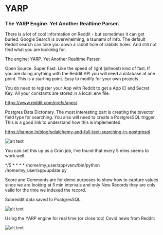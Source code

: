 # YARP
### The YARP Engine. Yet Another Realtime Parser.

There is a lot of cool information on Reddit - but sometimes it can get buried. 
Google Search is overwhelming, a tsunami of info. The default Reddit search can take you down a rabbit hole of rabbits holes. And still not find what you are lookinkg for.

The engine: YARP. Yet Another Realtime Parser.

Open Source. Super Fast. Like the speed of light (allmost) kind of fast. If you are doing anything with the Reddit API you will need a database at one point.  This is a starting point. Easy to modify for your own projects.

You do need to register your App with Reddit to get a App ID and Secret Key. All your constants are stored in a local .env file.

https://www.reddit.com/prefs/apps/

Postgres Data Dictonary. The most interesting part is creating the tsvector field type for searching. You also will need to create a PostgresSQL trigger. This is a good link to understand how this is implemented.

https://hamon.in/blog/sqlalchemy-and-full-text-searching-in-postgresql

![alt text](https://user-images.githubusercontent.com/105808631/181388037-01a5acfd-1b89-4da7-b38f-bd452c48a59d.png)

You can set this up as a Cron job, I've found that every 5 mins seems to work well.


*/5 * * * * /home/my_user/app/venv/bin/python /home/my_user/app/update.py

Score and Comments are for demo purposes to show how to capture values since we are looking at 5 min intervals and only New Records they are only valid for the time we indexed the record.

Subreddit data saved to PoatgresSQL.

![alt text](https://user-images.githubusercontent.com/105808631/181680969-a60c94df-3dfc-4841-9b97-ade10c7beb95.png)

Using the YARP engine for real time (or close too) Covid news from Reddit:


![alt text](https://user-images.githubusercontent.com/105808631/182388529-740b368a-9a69-42a4-895e-ab2fcef88649.png)



